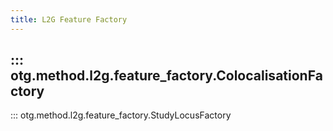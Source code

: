 ```yaml
---
title: L2G Feature Factory
---
```


::: otg.method.l2g.feature_factory.ColocalisationFactory
---

::: otg.method.l2g.feature_factory.StudyLocusFactory
